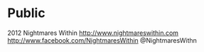 Public
======
2012 Nightmares Within
http://www.nightmareswithin.com
http://www.facebook.com/NightmaresWithin
@NightmaresWithn



